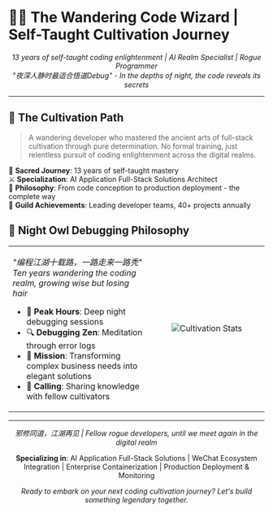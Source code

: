 # 🧙‍♂️ The Wandering Code Wizard | Self-Taught Cultivation Journey

<div align="center">
  <em>13 years of self-taught coding enlightenment | AI Realm Specialist | Rogue Programmer</em>
</div>

<div align="center">
  <em>"夜深人静时最适合悟道Debug" - In the depths of night, the code reveals its secrets</em>
</div>

---

## 🌟 The Cultivation Path

> A wandering developer who mastered the ancient arts of full-stack cultivation through pure determination. No formal training, just relentless pursuit of coding enlightenment across the digital realms.

🏮 **Sacred Journey**: 13 years of self-taught mastery  
⚔️ **Specialization**: AI Application Full-Stack Solutions Architect  
🎯 **Philosophy**: From code conception to production deployment - the complete way  
🌟 **Guild Achievements**: Leading developer teams, 40+ projects annually  

## 🌙 Night Owl Debugging Philosophy

<table>
<tr>
<td width="55%" valign="middle">

*"编程江湖十载路，一路走来一路秃"*  
*Ten years wandering the coding realm, growing wise but losing hair*

- 🦉 **Peak Hours**: Deep night debugging sessions
- 🔍 **Debugging Zen**: Meditation through error logs
- 🎯 **Mission**: Transforming complex business needs into elegant solutions
- 🌟 **Calling**: Sharing knowledge with fellow cultivators

</td>
<td width="45%" align="center" valign="middle">

<img src="https://github-readme-stats.vercel.app/api?username=bikeread&show_icons=true&theme=tokyonight&count_private=true&hide_rank=true&custom_title=Cultivation%20Progress" alt="Cultivation Stats" />

</td>
</tr>
</table>

---

<div align="center">
  <em>邪修同道，江湖再见 | Fellow rogue developers, until we meet again in the digital realm</em>
</div>

<div align="center">
  
**Specializing in**: AI Application Full-Stack Solutions | WeChat Ecosystem Integration | Enterprise Containerization | Production Deployment & Monitoring

*Ready to embark on your next coding cultivation journey? Let's build something legendary together.*

</div>
